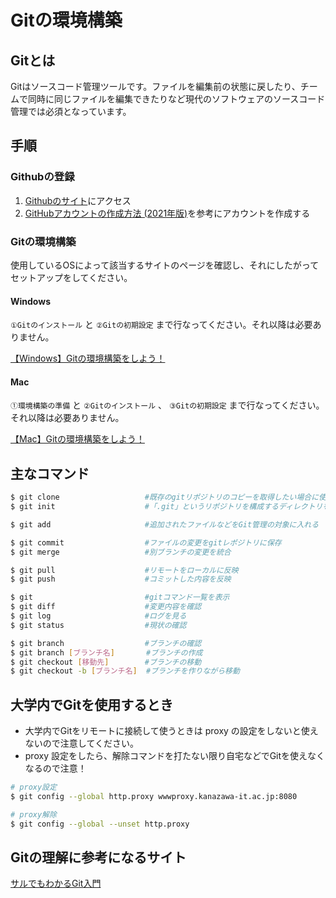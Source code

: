 # Gitの環境構築

## Gitとは
Gitはソースコード管理ツールです。ファイルを編集前の状態に戻したり、チームで同時に同じファイルを編集できたりなど現代のソフトウェアのソースコード管理では必須となっています。

## 手順

### Githubの登録

1. [Githubのサイト](https://github.co.jp/)にアクセス
2. [GitHubアカウントの作成方法 (2021年版)](https://qiita.com/ayatokura/items/9eabb7ae20752e6dc79d)を参考にアカウントを作成する

### Gitの環境構築

使用しているOSによって該当するサイトのページを確認し、それにしたがってセットアップをしてください。

#### Windows

`①Gitのインストール` と `②Gitの初期設定` まで行なってください。それ以降は必要ありません。

[【Windows】Gitの環境構築をしよう！](https://prog-8.com/docs/git-env-win)

#### Mac

`①環境構築の準備` と `②Gitのインストール` 、 `③Gitの初期設定` まで行なってください。それ以降は必要ありません。

[【Mac】Gitの環境構築をしよう！](https://prog-8.com/docs/git-env)

## 主なコマンド

```bash
$ git clone                   #既存のgitリポジトリのコピーを取得したい場合に使う
$ git init                    #「.git」というリポジトリを構成するディレクトリを作成

$ git add                     #追加されたファイルなどをGit管理の対象に入れる

$ git commit                  #ファイルの変更をgitレポジトリに保存
$ git merge                   #別ブランチの変更を統合

$ git pull                    #リモートをローカルに反映
$ git push                    #コミットした内容を反映

$ git                         #gitコマンド一覧を表示
$ git diff                    #変更内容を確認
$ git log                     #ログを見る
$ git status                  #現状の確認

$ git branch                  #ブランチの確認
$ git branch [ブランチ名]       #ブランチの作成
$ git checkout [移動先]        #ブランチの移動
$ git checkout -b [ブランチ名]  #ブランチを作りながら移動
```

## 大学内でGitを使用するとき

- 大学内でGitをリモートに接続して使うときは proxy の設定をしないと使えないので注意してください。
- proxy 設定をしたら、解除コマンドを打たない限り自宅などでGitを使えなくなるので注意！

```bash
# proxy設定
$ git config --global http.proxy wwwproxy.kanazawa-it.ac.jp:8080

# proxy解除
$ git config --global --unset http.proxy
```

## Gitの理解に参考になるサイト

[サルでもわかるGit入門](https://backlog.com/ja/git-tutorial/)
